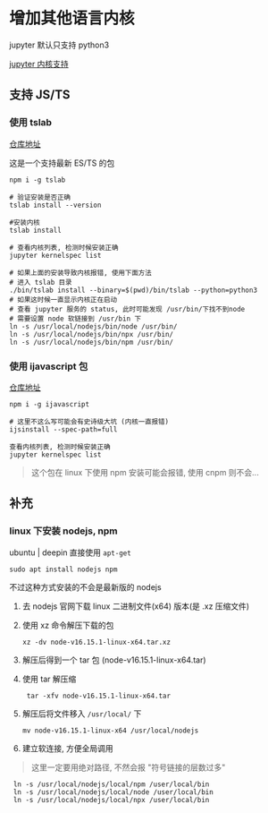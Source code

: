# 增加其他语言内核

jupyter 默认只支持 python3

[jupyter 内核支持](https://github.com/jupyter/jupyter/wiki/Jupyter-kernels)

## 支持 JS/TS

### 使用 tslab

[仓库地址](https://github.com/yunabe/tslab)

这是一个支持最新 ES/TS 的包

``` shell
npm i -g tslab

# 验证安装是否正确
tslab install --version

#安装内核
tslab install

# 查看内核列表, 检测时候安装正确
jupyter kernelspec list

# 如果上面的安装导致内核报错, 使用下面方法
# 进入 tslab 目录
./bin/tslab install --binary=$(pwd)/bin/tslab --python=python3
# 如果这时候一直显示内核正在启动
# 查看 jupyter 服务的 status, 此时可能发现 /usr/bin/下找不到node
# 需要设置 node 软链接到 /usr/bin 下
ln -s /usr/local/nodejs/bin/node /usr/bin/
ln -s /usr/local/nodejs/bin/npx /usr/bin/
ln -s /usr/local/nodejs/bin/npm /usr/bin/

```

### 使用 ijavascript 包

[仓库地址](https://github.com/n-riesco/ijavascript)

```shell
npm i -g ijavascript

# 这里不这么写可能会有史诗级大坑 (内核一直报错)
ijsinstall --spec-path=full

查看内核列表, 检测时候安装正确
jupyter kernelspec list
```

> 这个包在 linux 下使用 npm 安装可能会报错, 使用 cnpm 则不会...

## 补充

### linux 下安装 nodejs, npm

ubuntu | deepin 直接使用 `apt-get`

```shell
sudo apt install nodejs npm
```

不过这种方式安装的不会是最新版的 nodejs

1. 去 nodejs 官网下载 linux 二进制文件(x64) 版本(是 .xz 压缩文件)
2. 使用 xz 命令解压下载的包
   ```shell
   xz -dv node-v16.15.1-linux-x64.tar.xz
   ```
3. 解压后得到一个 tar 包 (node-v16.15.1-linux-x64.tar)
4. 使用 tar 解压缩

   ```shell
    tar -xfv node-v16.15.1-linux-x64.tar
   ```

5. 解压后将文件移入 `/usr/local/` 下

   ```shell
   mv node-v16.15.1-linux-x64 /usr/local/nodejs
   ```

6. 建立软连接, 方便全局调用

> 这里一定要用绝对路径, 不然会报 "符号链接的层数过多" 
   ```shell
    ln -s /usr/local/nodejs/local/npm /user/local/bin
    ln -s /usr/local/nodejs/local/node /user/local/bin
    ln -s /usr/local/nodejs/local/npx /user/local/bin
   ```
